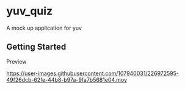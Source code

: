 # yuv_quiz

A mock up application for yuv

## Getting Started

Preview



https://user-images.githubusercontent.com/107940031/226972595-49f26dcb-62fe-44b8-b97a-9fa7b5681e04.mov

